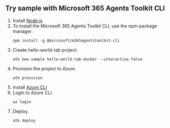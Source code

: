 ## Try sample with Microsoft 365 Agents Toolkit CLI

1. Install [Node.js](https://nodejs.org/download/)
1. To install the Microsoft 365 Agents Toolkit CLI, use the npm package manager:
    ```
    npm install -g @microsoft/m365agentstoolkit-cli
    ```
1. Create hello-world-tab project.
    ```
    atk new sample hello-world-tab-docker --interactive false
    ```
1. Provision the project to Azure.
    ```
    atk provision
    ```
1. Install [Azure CLI](https://learn.microsoft.com/cli/azure/install-azure-cli)
1. Login to Azure CLI.
   ```
   az login
   ```
1. Deploy.
    ```
    atk deploy
    ```